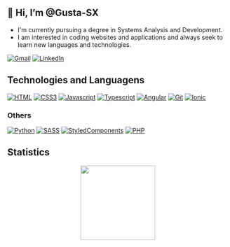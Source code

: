 ## 👋 Hi, I’m @Gusta-SX

- I'm currently pursuing a degree in Systems Analysis and Development.
- I am interested in coding websites and applications and always seek to learn new languages and technologies.

[![Gmail](https://img.shields.io/badge/gusta.dsx@gmail.com-D14836?style=for-the-badge&logo=gmail&logoColor=white)](https://mail.google.com/)
[![LinkedIn](https://img.shields.io/badge/linkedin-%230077B5.svg?style=for-the-badge&logo=linkedin&logoColor=white)](https://www.linkedin.com/in/gustavo-xavier-04a2b8218/)

## Technologies and Languagens
  
[![HTML](https://img.shields.io/badge/HTML5-E34F26?style=for-the-badge&logo=html5&logoColor=white)](#)
[![CSS3](https://img.shields.io/badge/CSS3-1572B6?style=for-the-badge&logo=css3&logoColor=white)](#)
[![Javascript](https://img.shields.io/badge/JavaScript-F7DF1E?style=for-the-badge&logo=javascript&logoColor=black)](#)
[![Typescript](https://img.shields.io/badge/TypeScript-007ACC?style=for-the-badge&logo=typescript&logoColor=white)](#)
[![Angular](https://img.shields.io/badge/Angular-DD0031?style=for-the-badge&logo=angular&logoColor=black)](#)
[![Git](https://img.shields.io/badge/Git-F05032?style=for-the-badge&logo=git&logoColor=white)](#)
[![Ionic](https://img.shields.io/badge/Ionic-4A8BFC?style=for-the-badge&logo=ionic&logoColor=white)](#)
  
### Others

[![Python](https://img.shields.io/badge/Python-14354C?style=for-the-badge&logo=python&logoColor=white)](#)
[![SASS](https://img.shields.io/badge/Sass-CC6699?style=for-the-badge&logo=sass&logoColor=white)](#)
[![StyledComponents](https://img.shields.io/badge/styled--components-DB7093?style=for-the-badge&logo=styled-components&logoColor=white)](#)
[![PHP](https://img.shields.io/badge/PHP-7377AD?style=for-the-badge&logo=php&logoColor=white)](#)
  
## Statistics
<div align="center">
  <a href="https://github.com/Gusta-SX">
  <img height="170em" src="https://github-readme-stats.vercel.app/api?username=Gusta-SX&show_icons=true&theme=tokyonight" />
</div>
  
<!---
Gusta-SX/Gusta-SX is a ✨ special ✨ repository because its `README.md` (this file) appears on your GitHub profile.
You can click the Preview link to take a look at your changes.
--->
